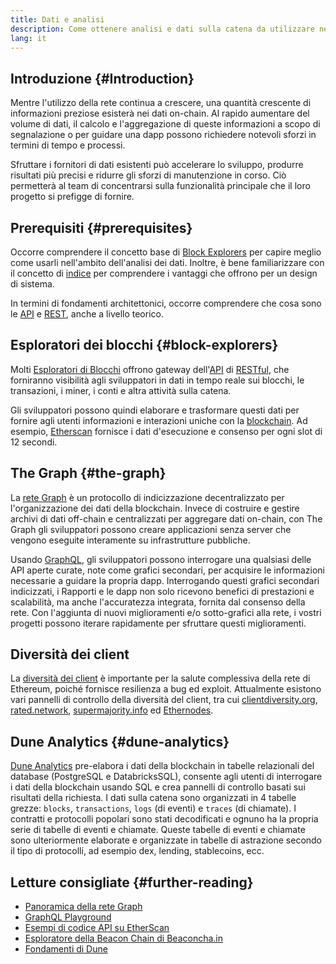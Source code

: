 ```yaml
---
title: Dati e analisi
description: Come ottenere analisi e dati sulla catena da utilizzare nelle dapp
lang: it
---
```


## Introduzione {#Introduction}

Mentre l'utilizzo della rete continua a crescere, una quantità crescente di informazioni preziose esisterà nei dati on-chain. Al rapido aumentare del volume di dati, il calcolo e l'aggregazione di queste informazioni a scopo di segnalazione o per guidare una dapp possono richiedere notevoli sforzi in termini di tempo e processi.

Sfruttare i fornitori di dati esistenti può accelerare lo sviluppo, produrre risultati più precisi e ridurre gli sforzi di manutenzione in corso. Ciò permetterà al team di concentrarsi sulla funzionalità principale che il loro progetto si prefigge di fornire.

## Prerequisiti {#prerequisites}

Occorre comprendere il concetto base di [Block Explorers](/developers/docs/data-and-analytics/block-explorers/) per capire meglio come usarli nell'ambito dell'analisi dei dati. Inoltre, è bene familiarizzare con il concetto di [indice](/glossary/#index) per comprendere i vantaggi che offrono per un design di sistema.

In termini di fondamenti architettonici, occorre comprendere che cosa sono le [API](https://www.wikipedia.org/wiki/API) e [REST](https://www.wikipedia.org/wiki/Representational_state_transfer), anche a livello teorico.

## Esploratori dei blocchi {#block-explorers}

Molti [Esploratori di Blocchi](/developers/docs/data-and-analytics/block-explorers/) offrono gateway dell'[API](https://www.wikipedia.org/wiki/API) di [RESTful](https://www.wikipedia.org/wiki/Representational_state_transfer), che forniranno visibilità agli sviluppatori in dati in tempo reale sui blocchi, le transazioni, i miner, i conti e altra attività sulla catena.

Gli sviluppatori possono quindi elaborare e trasformare questi dati per fornire agli utenti informazioni e interazioni uniche con la [blockchain](/glossary/#blockchain). Ad esempio, [Etherscan](https://etherscan.io) fornisce i dati d'esecuzione e consenso per ogni slot di 12 secondi.

## The Graph {#the-graph}

La [rete Graph](https://thegraph.com/) è un protocollo di indicizzazione decentralizzato per l'organizzazione dei dati della blockchain. Invece di costruire e gestire archivi di dati off-chain e centralizzati per aggregare dati on-chain, con The Graph gli sviluppatori possono creare applicazioni senza server che vengono eseguite interamente su infrastrutture pubbliche.

Usando [GraphQL](https://graphql.org/), gli sviluppatori possono interrogare una qualsiasi delle API aperte curate, note come grafici secondari, per acquisire le informazioni necessarie a guidare la propria dapp. Interrogando questi grafici secondari indicizzati, i Rapporti e le dapp non solo ricevono benefici di prestazioni e scalabilità, ma anche l'accuratezza integrata, fornita dal consenso della rete. Con l'aggiunta di nuovi miglioramenti e/o sotto-grafici alla rete, i vostri progetti possono iterare rapidamente per sfruttare questi miglioramenti.

## Diversità dei client

La [diversità dei client](/developers/docs/nodes-and-clients/client-diversity/) è importante per la salute complessiva della rete di Ethereum, poiché fornisce resilienza a bug ed exploit. Attualmente esistono vari pannelli di controllo della diversità del client, tra cui [clientdiversity.org](https://clientdiversity.org/), [rated.network](https://www.rated.network), [supermajority.info](https://supermajority.info//) ed [Ethernodes](https://ethernodes.org/).

## Dune Analytics {#dune-analytics}

[Dune Analytics](https://dune.com/) pre-elabora i dati della blockchain in tabelle relazionali del database (PostgreSQL e DatabricksSQL), consente agli utenti di interrogare i dati della blockchain usando SQL e crea pannelli di controllo basati sui risultati della richiesta. I dati sulla catena sono organizzati in 4 tabelle grezze: `blocks`, `transactions`, `logs` (di eventi) e `traces` (di chiamate). I contratti e protocolli popolari sono stati decodificati e ognuno ha la propria serie di tabelle di eventi e chiamate. Queste tabelle di eventi e chiamate sono ulteriormente elaborate e organizzate in tabelle di astrazione secondo il tipo di protocolli, ad esempio dex, lending, stablecoins, ecc.

## Letture consigliate {#further-reading}

- [Panoramica della rete Graph](https://thegraph.com/docs/en/about/network/)
- [GraphQL Playground](https://thegraph.com/explorer/subgraph/graphprotocol/graph-network-mainnet?version=current)
- [Esempi di codice API su EtherScan](https://etherscan.io/apis#contracts)
- [Esploratore della Beacon Chain di Beaconcha.in](https://beaconcha.in)
- [Fondamenti di Dune](https://docs.dune.com/#dune-basics)
